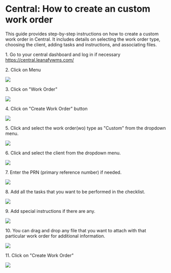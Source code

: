 # Central: How to create an custom work order

This guide provides step-by-step instructions on how to create a custom work order in Central. It includes details on selecting the work order type, choosing the client, adding tasks and instructions, and associating files.

1\. Go to your central dashboard and log in if necessary <https://central.leanafywms.com/>


2\. Click on Menu

![](https://ajeuwbhvhr.cloudimg.io/colony-recorder.s3.amazonaws.com/files/2024-03-05/694ace61-9f46-4c95-96e6-b05e042e8e55/ascreenshot.jpeg?tl_px=0,0&br_px=1719,961&force_format=png&width=1120.0&wat=1&wat_opacity=0.7&wat_gravity=northwest&wat_url=https://colony-recorder.s3.us-west-1.amazonaws.com/images/watermarks/FB923C_standard.png&wat_pad=52,46)


3\. Click on "Work Order"

![](https://ajeuwbhvhr.cloudimg.io/colony-recorder.s3.amazonaws.com/files/2024-03-05/ea0e6c4f-d466-4c1f-abf8-c083029eb730/ascreenshot.jpeg?tl_px=0,341&br_px=1719,1302&force_format=png&width=1120.0&wat=1&wat_opacity=0.7&wat_gravity=northwest&wat_url=https://colony-recorder.s3.us-west-1.amazonaws.com/images/watermarks/FB923C_standard.png&wat_pad=89,277)


4\. Click on "Create Work Order" button

![](https://ajeuwbhvhr.cloudimg.io/colony-recorder.s3.amazonaws.com/files/2024-03-05/326beb2b-6fab-4f73-a8d6-4522ccd6c236/ascreenshot.jpeg?tl_px=1220,0&br_px=2940,961&force_format=png&width=1120.0&wat=1&wat_opacity=0.7&wat_gravity=northwest&wat_url=https://colony-recorder.s3.us-west-1.amazonaws.com/images/watermarks/FB923C_standard.png&wat_pad=867,155)


5\. Click and select the work order(wo) type as "Custom" from the dropdown menu.

![](https://ajeuwbhvhr.cloudimg.io/colony-recorder.s3.amazonaws.com/files/2024-03-05/8bc03510-b2f2-4aba-830a-8d1c483c6807/user_cropped_screenshot.jpeg?tl_px=0,0&br_px=2293,1281&force_format=png&width=1120.0&wat=1&wat_opacity=0.7&wat_gravity=northwest&wat_url=https://colony-recorder.s3.us-west-1.amazonaws.com/images/watermarks/FB923C_standard.png&wat_pad=261,156)


6\. Click and select the client from the dropdown menu.

![](https://ajeuwbhvhr.cloudimg.io/colony-recorder.s3.amazonaws.com/files/2024-03-05/29f1fbee-8b1c-48a8-ac9c-42f450f54018/user_cropped_screenshot.jpeg?tl_px=236,0&br_px=2529,1281&force_format=png&width=1120.0&wat=1&wat_opacity=0.7&wat_gravity=northwest&wat_url=https://colony-recorder.s3.us-west-1.amazonaws.com/images/watermarks/FB923C_standard.png&wat_pad=523,27)


7\. Enter the PRN (primary reference number) if needed.

![](https://ajeuwbhvhr.cloudimg.io/colony-recorder.s3.amazonaws.com/files/2024-03-05/3f3ff345-589b-411a-af00-4335db06719a/ascreenshot.jpeg?tl_px=0,0&br_px=2940,1606&force_format=png&width=1120.0&wat=1&wat_opacity=0.7&wat_gravity=northwest&wat_url=https://colony-recorder.s3.us-west-1.amazonaws.com/images/watermarks/FB923C_standard.png&wat_pad=622,5)


8\. Add all the tasks that you want to be performed in the checklist.

![](https://ajeuwbhvhr.cloudimg.io/colony-recorder.s3.amazonaws.com/files/2024-03-05/a13cf148-394e-4bbb-8ebf-39bc0949d851/ascreenshot.jpeg?tl_px=502,0&br_px=2222,961&force_format=png&width=1120.0&wat=1&wat_opacity=0.7&wat_gravity=northwest&wat_url=https://colony-recorder.s3.us-west-1.amazonaws.com/images/watermarks/FB923C_standard.png&wat_pad=524,219)


9\. Add special instructions if there are any.

![](https://ajeuwbhvhr.cloudimg.io/colony-recorder.s3.amazonaws.com/files/2024-03-05/e9f3b993-a4b9-48cd-b572-815d1cb58a19/ascreenshot.jpeg?tl_px=21,324&br_px=2314,1606&force_format=png&width=1120.0&wat=1&wat_opacity=0.7&wat_gravity=northwest&wat_url=https://colony-recorder.s3.us-west-1.amazonaws.com/images/watermarks/FB923C_standard.png&wat_pad=523,289)


10\. You can drag and drop any file that you want to attach with that particular work order for additional information.

![](https://ajeuwbhvhr.cloudimg.io/colony-recorder.s3.amazonaws.com/files/2024-03-05/5b5fce42-6078-470f-aa45-9568b7232858/ascreenshot.jpeg?tl_px=646,324&br_px=2940,1606&force_format=png&width=1120.0&wat=1&wat_opacity=0.7&wat_gravity=northwest&wat_url=https://colony-recorder.s3.us-west-1.amazonaws.com/images/watermarks/FB923C_standard.png&wat_pad=913,306)


11\. Click on "Create Work Order"

![](https://ajeuwbhvhr.cloudimg.io/colony-recorder.s3.amazonaws.com/files/2024-03-05/44971b72-7541-4159-8f77-0390c4af4a4c/ascreenshot.jpeg?tl_px=646,324&br_px=2940,1606&force_format=png&width=1120.0&wat=1&wat_opacity=0.7&wat_gravity=northwest&wat_url=https://colony-recorder.s3.us-west-1.amazonaws.com/images/watermarks/FB923C_standard.png&wat_pad=616,564)